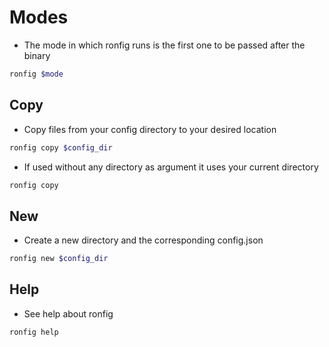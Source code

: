 # Modes
* The mode in which ronfig runs is the first one to be passed after the binary
```bash
ronfig $mode
```

## Copy
* Copy files from your config directory to your desired location
```bash
ronfig copy $config_dir
```
* If used without any directory as argument it uses your current directory
```bash
ronfig copy
```

## New
* Create a new directory and the corresponding config.json
```bash
ronfig new $config_dir
```
## Help
* See help about ronfig
```bash
ronfig help
```
